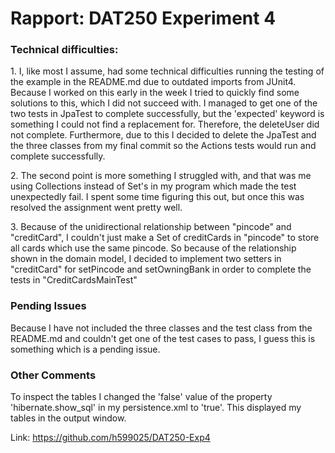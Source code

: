 # Rapport: DAT250 Experiment 4

<h3>Technical difficulties: </h3>

<p> 1. I, like most I assume, had some technical difficulties running the testing of the example in the README.md due to outdated imports from JUnit4. Because I worked on this early in the week I tried to quickly find some solutions to this, which I did not succeed with. I managed to get one of the two tests in JpaTest to complete successfully, but the 'expected' keyword is something I could not find a replacement for. Therefore, the deleteUser did not complete. Furthermore, due to this I decided to delete the JpaTest and the three classes from my final commit so the Actions tests would run and complete successfully.</p>
<p> 2. The second point is more something I struggled with, and that was me using Collections instead of Set's in my program which made the test unexpectedly fail. I spent some time figuring this out, but once this was resolved the assignment went pretty well.</p>
<p> 3. Because of the unidirectional relationship between "pincode" and "creditCard", I couldn't just make a Set of creditCards in "pincode" to store all cards which use the same pincode. So because of the relationship shown in the domain model, I decided to implement two setters in "creditCard" for setPincode and setOwningBank in order to complete the tests in "CreditCardsMainTest"</p>
<h3>Pending Issues</h3>
<p>Because I have not included the three classes and the test class from the README.md and couldn't get one of the test cases to pass, I guess this is something which is a pending issue.</p>
<h3>Other Comments</h3>
<p>To inspect the tables I changed the 'false' value of the property 'hibernate.show_sql' in my persistence.xml to 'true'. This displayed my tables in the output window.</p>

<hlink>Link: https://github.com/h599025/DAT250-Exp4</hlink>
